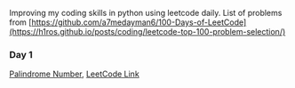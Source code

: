 Improving my coding skills in python using leetcode daily. List of problems from [https://github.com/a7medayman6/100-Days-of-LeetCode](https://h1ros.github.io/posts/coding/leetcode-top-100-problem-selection/)

### Day 1 ###
[Palindrome Number](https://github.com/Paramamithra/100-Days-of-Leet-Code/blob/main/Palindrome%20Number.py), [LeetCode Link](https://leetcode.com/problems/palindrome-number/)
